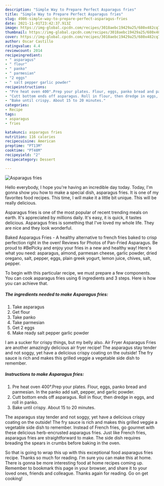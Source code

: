 ```yaml
---
description: "Simple Way to Prepare Perfect Asparagus fries"
title: "Simple Way to Prepare Perfect Asparagus fries"
slug: 4986-simple-way-to-prepare-perfect-asparagus-fries
date: 2021-11-01T23:42:37.913Z
image: https://img-global.cpcdn.com/recipes/3018aebc19429a25/680x482cq70/asparagus-fries-recipe-main-photo.jpg
thumbnail: https://img-global.cpcdn.com/recipes/3018aebc19429a25/680x482cq70/asparagus-fries-recipe-main-photo.jpg
cover: https://img-global.cpcdn.com/recipes/3018aebc19429a25/680x482cq70/asparagus-fries-recipe-main-photo.jpg
author: Oscar Castillo
ratingvalue: 4.4
reviewcount: 2014
recipeingredient:
- " asparagus"
- " flour"
- " panko"
- " parmesian"
- "2 eggs"
- " salt pepper garlic powder"
recipeinstructions:
- "Pre heat oven 400°.Prep your plates. Flour, eggs, panko bread and parmesian. In the panko add salt, pepper, and garlic powder."
- "Cutt bottom ends off asparagus. Roll in flour, then dredge in eggs, and roll in panko."
- "Bake until crispy. About 15 to 20 minutes."
categories:
- Recipe
tags:
- asparagus
- fries

katakunci: asparagus fries 
nutrition: 116 calories
recipecuisine: American
preptime: "PT13M"
cooktime: "PT48M"
recipeyield: "2"
recipecategory: Dessert

---
```



![Asparagus fries](https://img-global.cpcdn.com/recipes/3018aebc19429a25/680x482cq70/asparagus-fries-recipe-main-photo.jpg)

Hello everybody, I hope you're having an incredible day today. Today, I'm gonna show you how to make a special dish, asparagus fries. It is one of my favorites food recipes. This time, I will make it a little bit unique. This will be really delicious.

Asparagus fries is one of the most popular of recent trending meals on earth. It's appreciated by millions daily. It's easy, it is quick, it tastes delicious. Asparagus fries is something that I've loved my whole life. They are nice and they look wonderful.

Baked Asparagus Fries - A healthy alternative to french fries baked to crisp perfection right in the oven! Reviews for Photos of Pan-Fried Asparagus. Be proud to #BePicky and enjoy your fries in a new and healthy way! Here&#39;s what you need: asparagus, almond, parmesan cheese, garlic powder, dried oregano, salt, pepper, eggs, plain greek yogurt, lemon juice, chives, salt, pepper.


To begin with this particular recipe, we must prepare a few components. You can cook asparagus fries using 6 ingredients and 3 steps. Here is how you can achieve that.

<!--inarticleads1-->

##### The ingredients needed to make Asparagus fries:

1. Take  asparagus
1. Get  flour
1. Take  panko
1. Take  parmesian
1. Get 2 eggs
1. Make ready  salt pepper garlic powder


I am a sucker for crispy things, but my belly also. Air Fryer Asparagus Fries are another amazingly delicious air fryer recipe! The asparagus stay tender and not soggy, yet have a delicious crispy coating on the outside! The fry sauce is rich and makes this grilled veggie a vegetable side dish to remember. 

<!--inarticleads2-->

##### Instructions to make Asparagus fries:

1. Pre heat oven 400°.Prep your plates. Flour, eggs, panko bread and parmesian. In the panko add salt, pepper, and garlic powder.
1. Cutt bottom ends off asparagus. Roll in flour, then dredge in eggs, and roll in panko.
1. Bake until crispy. About 15 to 20 minutes.


The asparagus stay tender and not soggy, yet have a delicious crispy coating on the outside! The fry sauce is rich and makes this grilled veggie a vegetable side dish to remember. Instead of French fries, go gourmet with these delicious herb-encrusted asparagus fries. Just like French fries, asparagus fries are straightforward to make. The side dish requires breading the spears in crumbs before baking in the oven. 

So that is going to wrap this up with this exceptional food asparagus fries recipe. Thanks so much for reading. I'm sure you can make this at home. There is gonna be more interesting food at home recipes coming up. Remember to bookmark this page in your browser, and share it to your loved ones, friends and colleague. Thanks again for reading. Go on get cooking!
